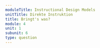 ```yaml
---
moduleTitle: Instructional Design Models
unitTitle: Direkte Instruktion
title: Bringt's was?
module: 4
unit: 1
subunit: 6
type: question
---
```


<singlechoice id="5"></singlechoice>